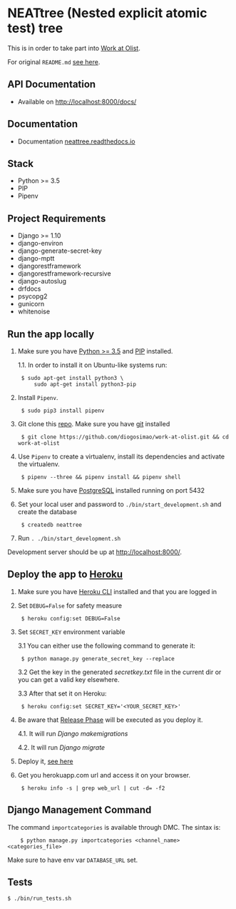 # NEATtree (Nested explicit atomic test) tree

This is in order to take part into [Work at Olist](https://github.com/olist/work-at-olist).

For original `README.md` [see here](https://github.com/olist/work-at-olist/blob/master/README.md).

## API Documentation

- Available on [http://localhost:8000/docs/](http://127.0.0.1:8000/docs/)

## Documentation

- Documentation [neattree.readthedocs.io](http://neattree.readthedocs.io/en/latest/)

## Stack

- Python >= 3.5
- PIP
- Pipenv

## Project Requirements

- Django >= 1.10
- django-environ
- django-generate-secret-key
- django-mptt
- djangorestframework
- djangorestframework-recursive
- django-autoslug
- drfdocs
- psycopg2
- gunicorn
- whitenoise

## Run the app locally

1. Make sure you have [Python >= 3.5](https://www.python.org/downloads/source/) and [PIP](https://pip.pypa.io/en/stable/installing/) installed.

    1.1. In order to install it on Ubuntu-like systems run:

        $ sudo apt-get install python3 \
            sudo apt-get install python3-pip

2. Install `Pipenv`.

        $ sudo pip3 install pipenv

3. Git clone this [repo](https://github.com/diogosimao/work-at-olist). Make sure you have [git](https://git-scm.com/book/en/v2/Getting-Started-Installing-Git) installed

        $ git clone https://github.com/diogosimao/work-at-olist.git && cd work-at-olist

4. Use `Pipenv` to create a virtualenv, install its dependencies and activate the virtualenv.

        $ pipenv --three && pipenv install && pipenv shell

5. Make sure you have [PostgreSQL](https://www.postgresql.org/download/) installed running on port 5432

6. Set your local user and password to `./bin/start_development.sh` and create the database

        $ createdb neattree

7. Run `. ./bin/start_development.sh`

Development server should be up at [http://localhost:8000/](http://127.0.0.1:8000/).


## Deploy the app to [Heroku](https://www.heroku.com/)

1. Make sure you have [Heroku CLI](https://devcenter.heroku.com/articles/heroku-cli) installed and that you are logged in

2. Set `DEBUG=False` for safety measure

        $ heroku config:set DEBUG=False

3. Set `SECRET_KEY` environment variable

    3.1 You can either use the following command to generate it:

        $ python manage.py generate_secret_key --replace

    3.2 Get the key in the generated *secretkey.txt* file in the current dir or you can get a valid key elsewhere.

    3.3 After that set it on Heroku:

        $ heroku config:set SECRET_KEY='<YOUR_SECRET_KEY>'

4. Be aware that [Release Phase](https://devcenter.heroku.com/articles/release-phase#defining-a-release-command) will be executed as you deploy it.

    4.1. It will run *Django makemigrations*

    4.2. It will run *Django migrate*

5. Deploy it, [see here](https://devcenter.heroku.com/articles/getting-started-with-python#deploy-the-app)

6. Get you herokuapp.com url and access it on your browser.

        $ heroku info -s | grep web_url | cut -d= -f2


## Django Management Command

The command `importcategories` is available through DMC. The sintax is:

        $ python manage.py importcategories <channel_name> <categories_file>

Make sure to have env var `DATABASE_URL` set.


## Tests

    $ ./bin/run_tests.sh

